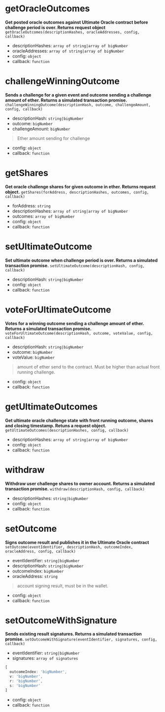 # getOracleOutcomes
**Get posted oracle outcomes against Ultimate Oracle contract before challenge period is over. Returns request object**
`getOracleOutcomes(descriptionHashes, oracleAddresses, config, callback)`

* descriptionHashes: `array of string|array of bigNumber`
* oracleAddresses: `array of string|array of bigNumber`
* config: `object`
* callback: `function`

# challengeWinningOutcome
**Sends a challenge for a given event and outcome sending a challenge amount of ether. Returns a simulated transaction promise.**
`challengeWinningOutcome(descriptionHash, outcome, challengeAmount, config, callback)`

* descriptionHash: `string|bigNumber`
* outcome: `bigNumber`
* challengeAmount: `bigNumber`    
> Ether amount sending for challenge    
* config: `object`
* callback: `function`

# getShares
**Get oracle challenge shares for given outcome in ether. Returns request object.**
`getShares(forAddress, descriptionHashes, outcomes, config, callback)`

* forAddress: `string`
* descriptionHashes: `array of string|array of bigNumber`
* outcomes: `array of bigNumber`
* config: `object`
* callback: `function`

# setUltimateOutcome
**Set ultimate outcome when challenge period is over. Returns a simulated transaction promise.**
`setUltimateOutcome(descriptionHash, config, callback)`

* descriptionHash: `string|bigNumber`
* config: `object`
* callback: `function`

# voteForUltimateOutcome
**Votes for a winning outcome sending a challenge amount of ether. Returns a simulated transaction promise.**
`voteForUltimateOutcome(descriptionHash, outcome, voteValue, config, callback)`

* descriptionHash: `string|bigNumber`
* outcome: `bigNumber`
* voteValue: `bigNumber`
> amount of ether send to the contract. Must be higher than actual front running challenge.    
* config: `object`
* callback: `function`

# getUltimateOutcomes
**Get ultimate oracle challenge state with front running outcome, shares and closing timestamp. Retuns a request object.**
`getUltimateOutcomes(descriptionHashes, config, callback)`

* descriptionHashes: `array of string|array of bigNumber`
* config: `object`
* callback: `function`

# withdraw
**Withdraw user challenge shares to owner account. Returns a simulated transaction promise.**
`withdraw(descriptionHash, config, callback)`

* descriptionHashes: `string|bigNumber`
* config: `object`
* callback: `function`

# setOutcome
**Signs outcome result and publishes it in the Ultimate Oracle contract**
`setOutcome(eventIdentifier, descriptionHash, outcomeIndex, oracleAddress, config, callback)`

* eventIdentifier: `string|bigNumber`
* descriptionHash: `string|bigNumber`
* outcomeIndex: `bigNumber`
* oracleAddress: `string`
> account signing result, must be in the wallet.    
* config: `object`
* callback: `function`

# setOutcomeWithSignature
**Sends existing result signatures. Returns a simulated transaction promise.**
`setOutcomeWithSignature(eventIdentifier, signatures, config, callback)`

* eventIdentifier: `string|bigNumber`
* signatures: `array of signatures`
```js
[
  outcomeIndex: 'bigNumber',
  v: 'bigNumber',
  r: 'bigNumber',
  s: 'bigNumber'
]
```
* config: `object`
* callback: `function`

